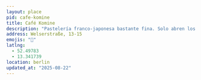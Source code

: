 ```yaml
---
layout: place
pid: cafe-komine
title: Café Komine
description: "Pastelería franco-japonesa bastante fina. Solo abren los fines de semana y se puede (y quizá se debe) reservar."
address: Welserstraße, 13-15
emojis: "🍰"
latlng:
  - 52.49783
  - 13.341739
location: berlin
updated_at: "2025-08-22"
---
```

